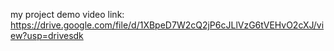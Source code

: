 my project demo video link:
https://drive.google.com/file/d/1XBpeD7W2cQ2jP6cJLlVzG6tVEHvO2cXJ/view?usp=drivesdk
